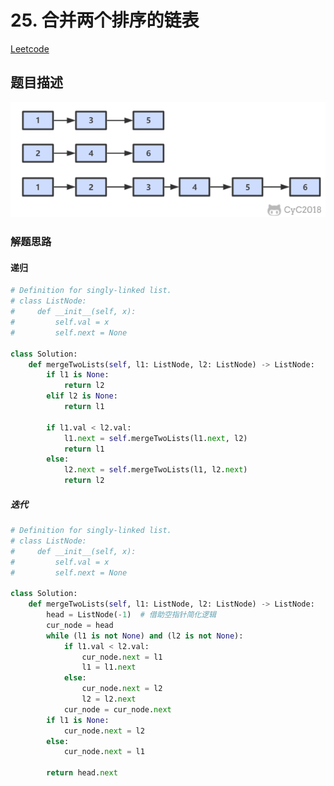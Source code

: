 # 25. 合并两个排序的链表

[Leetcode](https://leetcode-cn.com/problems/he-bing-liang-ge-pai-xu-de-lian-biao-lcof/)

## 题目描述

![题目示意图](../pics/c094d2bc-ec75-444b-af77-d369dfb6b3b4.png)

### 解题思路

#### 递归

```python
# Definition for singly-linked list.
# class ListNode:
#     def __init__(self, x):
#         self.val = x
#         self.next = None

class Solution:
    def mergeTwoLists(self, l1: ListNode, l2: ListNode) -> ListNode:
        if l1 is None:
            return l2
        elif l2 is None:
            return l1

        if l1.val < l2.val:
            l1.next = self.mergeTwoLists(l1.next, l2)
            return l1
        else:
            l2.next = self.mergeTwoLists(l1, l2.next)
            return l2
```

##### 迭代

```python
# Definition for singly-linked list.
# class ListNode:
#     def __init__(self, x):
#         self.val = x
#         self.next = None

class Solution:
    def mergeTwoLists(self, l1: ListNode, l2: ListNode) -> ListNode:
        head = ListNode(-1)  # 借助空指针简化逻辑
        cur_node = head
        while (l1 is not None) and (l2 is not None):
            if l1.val < l2.val:
                cur_node.next = l1
                l1 = l1.next
            else:
                cur_node.next = l2
                l2 = l2.next
            cur_node = cur_node.next
        if l1 is None:
            cur_node.next = l2
        else:
            cur_node.next = l1

        return head.next
```
